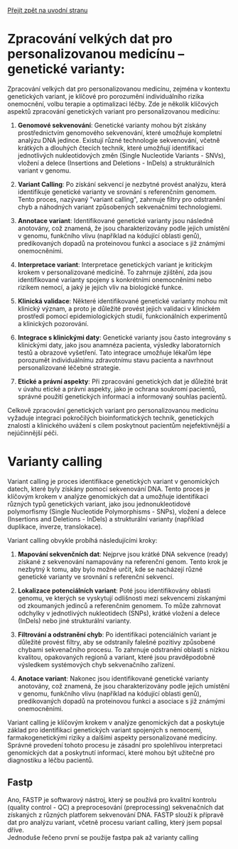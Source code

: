 [Přejít zpět na uvodní stranu](../README.md)

# Zpracování velkých dat pro personalizovanou medicínu – genetické varianty:

Zpracování velkých dat pro personalizovanou medicínu, zejména v kontextu genetických variant, je klíčové pro porozumění individuálního rizika onemocnění, volbu terapie a optimalizaci léčby. Zde je několik klíčových aspektů zpracování genetických variant pro personalizovanou medicínu:

1. **Genomové sekvenování**: Genetické varianty mohou být získány prostřednictvím genomového sekvenování, které umožňuje kompletní analýzu DNA jedince. Existují různé technologie sekvenování, včetně krátkých a dlouhých čtecích technik, které umožňují identifikaci jednotlivých nukleotidových změn (Single Nucleotide Variants - SNVs), vložení a delece (Insertions and Deletions - InDels) a strukturálních variant v genomu.

2. **Variant Calling**: Po získání sekvencí je nezbytné provést analýzu, která identifikuje genetické varianty ve srovnání s referenčním genomem. Tento proces, nazývaný "variant calling", zahrnuje filtry pro odstranění chyb a náhodných variant způsobených sekvenačními technologiemi.

3. **Annotace variant**: Identifikované genetické varianty jsou následně anotovány, což znamená, že jsou charakterizovány podle jejich umístění v genomu, funkčního vlivu (například na kódující oblasti genů), predikovaných dopadů na proteinovou funkci a asociace s již známými onemocněními.

4. **Interpretace variant**: Interpretace genetických variant je kritickým krokem v personalizované medicíně. To zahrnuje zjištění, zda jsou identifikované varianty spojeny s konkrétními onemocněními nebo rizikem nemocí, a jaký je jejich vliv na biologické funkce.

5. **Klinická validace**: Některé identifikované genetické varianty mohou mít klinický význam, a proto je důležité provést jejich validaci v klinickém prostředí pomocí epidemiologických studií, funkcionálních experimentů a klinických pozorování.

6. **Integrace s klinickými daty**: Genetické varianty jsou často integrovány s klinickými daty, jako jsou anamnéza pacienta, výsledky laboratorních testů a obrazové vyšetření. Tato integrace umožňuje lékařům lépe porozumět individuálnímu zdravotnímu stavu pacienta a navrhnout personalizované léčebné strategie.

7. **Etické a právní aspekty**: Při zpracování genetických dat je důležité brát v úvahu etické a právní aspekty, jako je ochrana soukromí pacientů, správné použití genetických informací a informovaný souhlas pacientů.

Celkově zpracování genetických variant pro personalizovanou medicínu vyžaduje integraci pokročilých bioinformatických technik, genetických znalostí a klinického uvážení s cílem poskytnout pacientům nejefektivnější a nejúčinnější péči.

# Varianty calling
Variant calling je proces identifikace genetických variant v genomických datech, které byly získány pomocí sekvenování DNA. Tento proces je klíčovým krokem v analýze genomických dat a umožňuje identifikaci různých typů genetických variant, jako jsou jednonukleotidové polymorfismy (Single Nucleotide Polymorphisms - SNPs), vložení a delece (Insertions and Deletions - InDels) a strukturální varianty (například duplikace, inverze, translokace).

Variant calling obvykle probíhá následujícími kroky:

1. **Mapování sekvenčních dat**: Nejprve jsou krátké DNA sekvence (ready) získané z sekvenování namapovány na referenční genom. Tento krok je nezbytný k tomu, aby bylo možné určit, kde se nacházejí různé genetické varianty ve srovnání s referenční sekvencí.

2. **Lokalizace potenciálních variant**: Poté jsou identifikovány oblasti genomu, ve kterých se vyskytují odlišnosti mezi sekvencemi získanými od zkoumaných jedinců a referenčním genomem. To může zahrnovat odchylky v jednotlivých nukleotidech (SNPs), krátké vložení a delece (InDels) nebo jiné strukturální varianty.

3. **Filtrování a odstranění chyb**: Po identifikaci potenciálních variant je důležité provést filtry, aby se odstranily falešné pozitivy způsobené chybami sekvenačního procesu. To zahrnuje odstranění oblastí s nízkou kvalitou, opakovaných regionů a variant, které jsou pravděpodobně výsledkem systémových chyb sekvenačního zařízení.

4. **Anotace variant**: Nakonec jsou identifikované genetické varianty anotovány, což znamená, že jsou charakterizovány podle jejich umístění v genomu, funkčního vlivu (například na kódující oblasti genů), predikovaných dopadů na proteinovou funkci a asociace s již známými onemocněními.

Variant calling je klíčovým krokem v analýze genomických dat a poskytuje základ pro identifikaci genetických variant spojených s nemocemi, farmakogenetickými riziky a dalšími aspekty personalizované medicíny. Správné provedení tohoto procesu je zásadní pro spolehlivou interpretaci genomických dat a poskytnutí informací, které mohou být užitečné pro diagnostiku a léčbu pacientů.

## Fastp
Ano, FASTP je softwarový nástroj, který se používá pro kvalitní kontrolu (quality control - QC) a preprocesování (preprocessing) sekvenačních dat získaných z různých platforem sekvenování DNA. FASTP slouží k přípravě dat pro analýzu variant, včetně procesu variant calling, který jsem popsal dříve.  
Jednoduše řečeno první se použije fastpa pak až varianty calling
